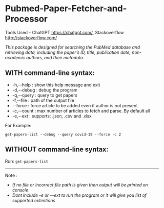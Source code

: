 # Pubmed-Paper-Fetcher-and-Processor

Tools Used - ChatGPT https://chatgpt.com/, Stackoverflow http://stackoverflow.com/

*This package is designed for searching the PubMed database and retrieving data, including the paper’s ID, title, publication date, non-academic authors, and their metadata.*

**WITH** command-line syntax:
--
- -h,--help  : show this help message and exit
- -d,--debug : debug the program
- -q,--query : query to get papers
- -f,--file  : path of the output file
- --force    : force article to be added even if author is not present
- -c,--count : max number of articles to fetch and parse. By default all
- -e,--ext   : supports: .json, .csv and .xlsx

For Example:

`get-papers-list --debug --query covid-19 --force -c 2`

**WITHOUT** command-line syntax:
--
Run: `get-papers-list`


_____
Note :
- *If no file or incorrect file path is given then output will be printed on console*
- *Dont include -e or --ext to run the program or it will give you list of supported extentions*



